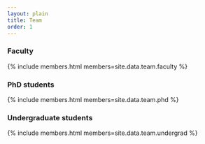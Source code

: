 ```yaml
---
layout: plain
title: Team
order: 1
---
```


### Faculty

{% include members.html members=site.data.team.faculty %}

### PhD students
{% include members.html members=site.data.team.phd %}

### Undergraduate students
{% include members.html members=site.data.team.undergrad %}
